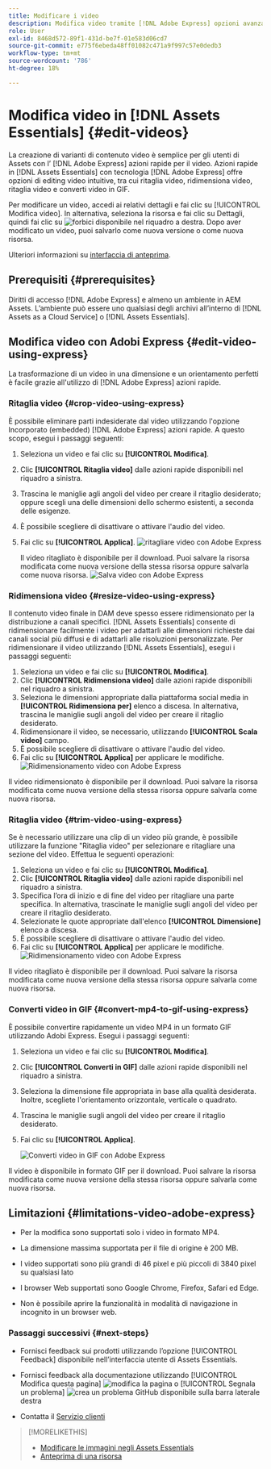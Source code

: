 ```yaml
---
title: Modificare i video
description: Modifica video tramite [!DNL Adobe Express] opzioni avanzate e salva i video aggiornati come versioni.
role: User
exl-id: 8468d572-89f1-431d-be7f-01e583d06cd7
source-git-commit: e775f6ebeda48ff01082c471a9f997c57e0dedb3
workflow-type: tm+mt
source-wordcount: '786'
ht-degree: 18%

---
```


# Modifica video in [!DNL Assets Essentials] {#edit-videos}

La creazione di varianti di contenuto video è semplice per gli utenti di Assets con l’ [!DNL Adobe Express] azioni rapide per il video. Azioni rapide in [!DNL Assets Essentials] con tecnologia [!DNL Adobe Express] offre opzioni di editing video intuitive, tra cui ritaglia video, ridimensiona video, ritaglia video e converti video in GIF.

Per modificare un video, accedi ai relativi dettagli e fai clic su [!UICONTROL Modifica video]. In alternativa, seleziona la risorsa e fai clic su Dettagli, quindi fai clic su ![forbici](assets/do-not-localize/cut.svg) disponibile nel riquadro a destra. Dopo aver modificato un video, puoi salvarlo come nuova versione o come nuova risorsa.

Ulteriori informazioni su [interfaccia di anteprima](/help/using/navigate-view.md#preview-assets).

## Prerequisiti {#prerequisites}

Diritti di accesso [!DNL Adobe Express] e almeno un ambiente in AEM Assets. L’ambiente può essere uno qualsiasi degli archivi all’interno di [!DNL Assets as a Cloud Service] o [!DNL Assets Essentials].

## Modifica video con Adobi Express {#edit-video-using-express}

La trasformazione di un video in una dimensione e un orientamento perfetti è facile grazie all&#39;utilizzo di [!DNL Adobe Express] azioni rapide.

### Ritaglia video {#crop-video-using-express}

È possibile eliminare parti indesiderate dal video utilizzando l&#39;opzione Incorporato (embedded) [!DNL Adobe Express] azioni rapide. A questo scopo, esegui i passaggi seguenti:

1. Seleziona un video e fai clic su **[!UICONTROL Modifica]**.
2. Clic **[!UICONTROL Ritaglia video]** dalle azioni rapide disponibili nel riquadro a sinistra.
3. Trascina le maniglie agli angoli del video per creare il ritaglio desiderato; oppure scegli una delle dimensioni dello schermo esistenti, a seconda delle esigenze.
4. È possibile scegliere di disattivare o attivare l&#39;audio del video.
5. Fai clic su **[!UICONTROL Applica]**.
   ![ritagliare video con Adobe Express](/help/using/assets/adobe-express-crop-video.png)

   Il video ritagliato è disponibile per il download. Puoi salvare la risorsa modificata come nuova versione della stessa risorsa oppure salvarla come nuova risorsa. ![Salva video con Adobe Express](/help/using/assets/adobe-express-save-video.png)

### Ridimensiona video {#resize-video-using-express}

Il contenuto video finale in DAM deve spesso essere ridimensionato per la distribuzione a canali specifici. [!DNL Assets Essentials] consente di ridimensionare facilmente i video per adattarli alle dimensioni richieste dai canali social più diffusi e di adattarli alle risoluzioni personalizzate. Per ridimensionare il video utilizzando [!DNL Assets Essentials], esegui i passaggi seguenti:

1. Seleziona un video e fai clic su **[!UICONTROL Modifica]**.
2. Clic **[!UICONTROL Ridimensiona video]** dalle azioni rapide disponibili nel riquadro a sinistra.
3. Seleziona le dimensioni appropriate dalla piattaforma social media in **[!UICONTROL Ridimensiona per]** elenco a discesa. In alternativa, trascina le maniglie sugli angoli del video per creare il ritaglio desiderato.
4. Ridimensionare il video, se necessario, utilizzando **[!UICONTROL Scala video]** campo.
5. È possibile scegliere di disattivare o attivare l&#39;audio del video.
6. Fai clic su **[!UICONTROL Applica]** per applicare le modifiche.
   ![Ridimensionamento video con Adobe Express](/help/using/assets/adobe-express-resize-video.png)

Il video ridimensionato è disponibile per il download. Puoi salvare la risorsa modificata come nuova versione della stessa risorsa oppure salvarla come nuova risorsa.

### Ritaglia video {#trim-video-using-express}

Se è necessario utilizzare una clip di un video più grande, è possibile utilizzare la funzione &quot;Ritaglia video&quot; per selezionare e ritagliare una sezione del video. Effettua le seguenti operazioni:

1. Seleziona un video e fai clic su **[!UICONTROL Modifica]**.
2. Clic **[!UICONTROL Ritaglia video]** dalle azioni rapide disponibili nel riquadro a sinistra.
3. Specifica l’ora di inizio e di fine del video per ritagliare una parte specifica. In alternativa, trascinate le maniglie sugli angoli del video per creare il ritaglio desiderato.
4. Selezionate le quote appropriate dall&#39;elenco **[!UICONTROL Dimensione]** elenco a discesa.
5. È possibile scegliere di disattivare o attivare l&#39;audio del video.
6. Fai clic su **[!UICONTROL Applica]** per applicare le modifiche.
   ![Ridimensionamento video con Adobe Express](/help/using/assets/adobe-express-trim-video.png)

Il video ritagliato è disponibile per il download. Puoi salvare la risorsa modificata come nuova versione della stessa risorsa oppure salvarla come nuova risorsa.

### Converti video in GIF {#convert-mp4-to-gif-using-express}

È possibile convertire rapidamente un video MP4 in un formato GIF utilizzando Adobi Express. Esegui i passaggi seguenti:

1. Seleziona un video e fai clic su **[!UICONTROL Modifica]**.
2. Clic **[!UICONTROL Converti in GIF]** dalle azioni rapide disponibili nel riquadro a sinistra.
3. Seleziona la dimensione file appropriata in base alla qualità desiderata. Inoltre, scegliete l&#39;orientamento orizzontale, verticale o quadrato.
4. Trascina le maniglie sugli angoli del video per creare il ritaglio desiderato.
5. Fai clic su **[!UICONTROL Applica]**.

   ![Converti video in GIF con Adobe Express](/help/using/assets/adobe-express-convert-video-to-gif.png)

Il video è disponibile in formato GIF per il download. Puoi salvare la risorsa modificata come nuova versione della stessa risorsa oppure salvarla come nuova risorsa.

## Limitazioni {#limitations-video-adobe-express}

* Per la modifica sono supportati solo i video in formato MP4.

* La dimensione massima supportata per il file di origine è 200 MB.

* I video supportati sono più grandi di 46 pixel e più piccoli di 3840 pixel su qualsiasi lato

* I browser Web supportati sono Google Chrome, Firefox, Safari ed Edge.

* Non è possibile aprire la funzionalità in modalità di navigazione in incognito in un browser web.

### Passaggi successivi {#next-steps}

* Fornisci feedback sui prodotti utilizzando l’opzione [!UICONTROL Feedback] disponibile nell’interfaccia utente di Assets Essentials.

* Fornisci feedback alla documentazione utilizzando [!UICONTROL Modifica questa pagina] ![modifica la pagina](assets/do-not-localize/edit-page.png) o [!UICONTROL Segnala un problema] ![crea un problema GitHub](assets/do-not-localize/github-issue.png) disponibile sulla barra laterale destra

* Contatta il [Servizio clienti](https://experienceleague.adobe.com/i?support-solution=General#support)

>[!MORELIKETHIS]
>
>* [Modificare le immagini negli Assets Essentials](/help/using/edit-images.md)
>* [Anteprima di una risorsa](/help/using/navigate-view.md#preview-assets)
